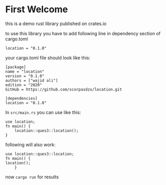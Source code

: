 # First Welcome
this is a demo rust library published on crates.io

to use this library you have to add following line in dependency section of cargo.toml

`location = "0.1.0"`

your cargo.toml file should look like this:
```
[package]
name = "location"
version = "0.1.0"
authors = ["wajid ali"]
edition = "2020"
GitHub = https://github.com/scorpasdzx/location.git

[dependencies]
location = "0.1.0"
```

In `src/main.rs` you can use like this:

```
use location;
fn main() {
    location::ques3::location();
}
```
following will also work:
```
use location::ques3::location;
fn main() {
location();
    }
```

now `cargo run` for results
